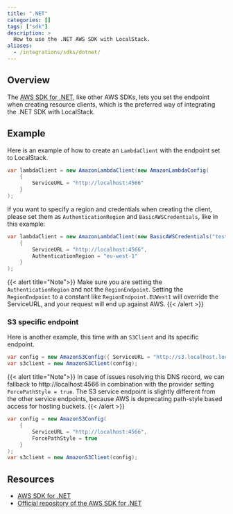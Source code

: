 ```yaml
---
title: ".NET"
categories: []
tags: ["sdk"]
description: >
  How to use the .NET AWS SDK with LocalStack.
aliases:
  - /integrations/sdks/dotnet/
---
```


## Overview

The [AWS SDK for .NET](https://aws.amazon.com/sdk-for-net/), like other AWS SDKs, lets you set the endpoint when creating resource clients,
which is the preferred way of integrating the .NET SDK with LocalStack.

## Example

Here is an example of how to create an `LambdaClient` with the endpoint set to LocalStack.

```csharp
var lambdaClient = new AmazonLambdaClient(new AmazonLambdaConfig(
    {
        ServiceURL = "http://localhost:4566"
    }
);
```

If you want to specify a region and credentials when creating the client, please set them as `AuthenticationRegion` and `BasicAWSCredentials`, like in this example:

```csharp
var lambdaClient = new AmazonLambdaClient(new BasicAWSCredentials("test", "test"), new AmazonLambdaConfig(
    {
        ServiceURL = "http://localhost:4566",
        AuthenticationRegion = "eu-west-1"
    }
);
```

{{< alert title="Note">}}
Make sure you are setting the `AuthenticationRegion` and not the `RegionEndpoint`.
Setting the `RegionEndpoint` to a constant like `RegionEndpoint.EUWest1` will override the ServiceURL, and your request will end up against AWS.
{{< /alert >}}

### S3 specific endpoint

Here is another example, this time with an `S3Client` and its specific endpoint.

```csharp
var config = new AmazonS3Config({ ServiceURL = "http://s3.localhost.localstack.cloud:4566" });
var s3client = new AmazonS3Client(config);
```

{{< alert title="Note">}}
In case of issues resolving this DNS record, we can fallback to http://localhost:4566 in combination with the provider setting `ForcePathStyle = true`. The S3 service endpoint is slightly different from the other service endpoints, because AWS is deprecating path-style based access for hosting buckets.
{{< /alert >}}

```csharp
var config = new AmazonS3Config(
    {
        ServiceURL = "http://localhost:4566",
        ForcePathStyle = true
    }
);
var s3client = new AmazonS3Client(config);
```

## Resources

* [AWS SDK for .NET](https://aws.amazon.com/sdk-for-net/)
* [Official repository of the AWS SDK for .NET](https://github.com/aws/aws-sdk-net)
